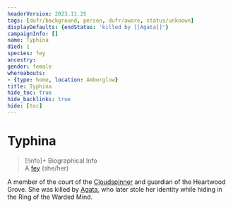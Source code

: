 ```yaml
---
headerVersion: 2023.11.25
tags: [dufr/background, person, dufr/aware, status/unknown]
displayDefaults: {endStatus: 'killed by [[Agata]]'}
campaignInfo: []
name: Typhina
died: 1
species: fey
ancestry:
gender: female
whereabouts:
- {type: home, location: Amberglow}
title: Typhina
hide_toc: true
hide_backlinks: true
hide: [toc]
---
```

# Typhina
>[!info]+ Biographical Info  
> A [fey](<../../species/children-of-the-divine/fey/fey.md>) (she/her)  
>   
>> 

A member of the court of the [Cloudspinner](<../extraplanar-powers/cloudspinner.md>) and guardian of the Heartwood Grove. She was killed by [Agata](<./agata.md>), who later stole her identity while hiding in the Ring of the Warded Mind.